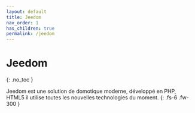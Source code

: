 ```yaml
---
layout: default
title: Jeedom
nav_order: 1
has_children: true
permalink: /jeedom
---
```


# Jeedom
{: .no_toc }

Jeedom est une solution de domotique moderne, développé en PHP, HTML5 il utilise toutes les nouvelles technologies du moment.
{: .fs-6 .fw-300 }